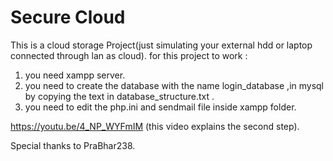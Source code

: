 # Secure Cloud

This is a cloud storage Project(just simulating your external hdd or laptop connected through lan as cloud).
for this project to work :
1) you need xampp server.
2) you need to create the database with the name login_database ,in mysql by copying the text in database_structure.txt .
3) you need to edit the php.ini and sendmail file inside xampp folder.

https://youtu.be/4_NP_WYFmIM (this video explains the second step).

Special thanks to PraBhar238.

